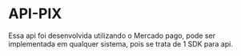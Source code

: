 # API-PIX
Essa api foi desenvolvida utilizando o Mercado pago, pode ser implementada em qualquer sistema, pois se trata de 1 SDK para api.
